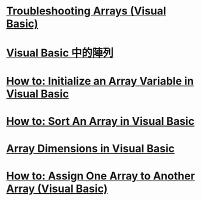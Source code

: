 # [Troubleshooting Arrays (Visual Basic)](troubleshooting-arrays.md)
# [Visual Basic 中的陣列](index.md)
# [How to: Initialize an Array Variable in Visual Basic](how-to-initialize-an-array-variable.md)
# [How to: Sort An Array in Visual Basic](how-to-sort-an-array.md)
# [Array Dimensions in Visual Basic](array-dimensions.md)
# [How to: Assign One Array to Another Array (Visual Basic)](how-to-assign-one-array-to-another-array.md)
